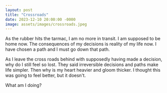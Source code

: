 ```yaml
---
layout: post
title: "Crossroads"
date: 2023-12-10 20:00:00 -0000
image: assets/images/crossroads.jpeg
---
```


As the rubber hits the tarmac, I am no more in transit. I am supposed to be home now. The consequences of my decisions is reality of my life now. I have chosen a path and I must go down that path.

As I leave the cross roads behind with supposedly having made a decision, why do I still feel so lost. They said irreversible decisions and paths make life simpler. Then why is my heart heavier and gloom thicker. I thought this was going to feel better, but it doesn't.

What am I doing?